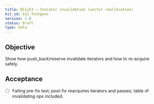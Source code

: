 ```yaml
---
title: B11/k3 — Iterator invalidation (vector reallocation)
kit_id: b11_footguns
version: 1.0
status: Draft
type: kata
---
```

## Objective
Show how push_back/reserve invalidate iterators and how to re-acquire safely.
## Acceptance
- [ ] Failing pre-fix test; post-fix reacquires iterators and passes; table of invalidating ops included.
